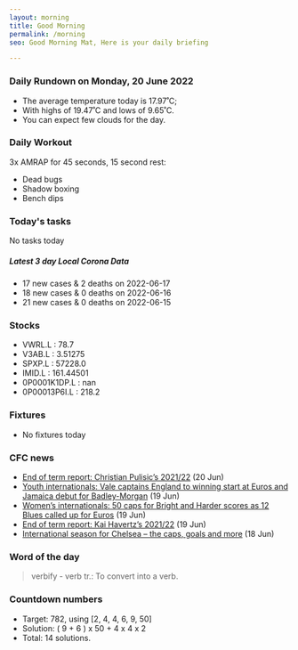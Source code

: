```yaml
---
layout: morning
title: Good Morning
permalink: /morning
seo: Good Morning Mat, Here is your daily briefing

---
```


<!-- weather_marker starts -->
### Daily Rundown on Monday, 20 June 2022

- The average temperature today is 17.97˚C;
- With highs of 19.47˚C and lows of 9.65˚C.
- You can expect few clouds for the day.

<!-- weather_marker ends -->

### Daily Workout
<!-- workout_marker starts -->
3x AMRAP for 45 seconds, 15 second rest:

- Dead bugs
- Shadow boxing
- Bench dips

<!-- workout_marker ends -->

### Today's tasks
<!-- task_marker starts -->
No tasks today
<!-- task_marker ends -->

<!-- c19_marker starts -->
##### Latest 3 day Local Corona Data

- 17 new cases & 2 deaths on 2022-06-17
- 18 new cases & 0 deaths on 2022-06-16
- 21 new cases & 0 deaths on 2022-06-15

<!-- c19_marker ends -->

### Stocks

<!-- stocks_marker starts -->

- VWRL.L : 78.7
- V3AB.L : 3.51275
- SPXP.L : 57228.0
- IMID.L : 161.44501
- 0P0001K1DP.L : nan
- 0P00013P6I.L : 218.2

<!-- stocks_marker ends -->

### Fixtures

<!-- sports_marker starts -->

- No fixtures today
<!-- sports_marker ends -->

### CFC news

<!-- cfc_marker starts -->
- [End of term report: Christian Pulisic’s 2021/22](https://www.chelseafc.com/en/news/2022/06/20/end-of-term-report--christian-pulisic-s-2021-22) (20 Jun)
- [Youth internationals: Vale captains England to winning start at Euros and Jamaica debut for Badley-Morgan](https://www.chelseafc.com/en/news/2022/06/19/youth-internationals--vale-captains-england-to-winning-start-at-) (19 Jun)
- [Women’s internationals: 50 caps for Bright and Harder scores as 12 Blues called up for Euros](https://www.chelseafc.com/en/news/2022/06/19/women-s-internationals--50-caps-for-bright-and-harder-goal-as-12) (19 Jun)
- [End of term report: Kai Havertz’s 2021/22](https://www.chelseafc.com/en/news/2022/06/19/end-of-term-report--kai-havertz-s-2021-22) (19 Jun)
- [International season for Chelsea – the caps, goals and more](https://www.chelseafc.com/en/news/2022/06/18/international-season-for-chelsea---the-caps--goals-and-more) (18 Jun)

<!-- cfc_marker ends -->

### Word of the day
<!-- word_marker starts -->

 > verbify - verb tr.: To convert into a verb.

<!-- word_marker ends -->

### Countdown numbers
<!-- game_marker starts -->

- Target: 782, using [2, 4, 4, 6, 9, 50]
- Solution: ( 9 + 6 ) x 50 + 4 x 4 x 2
- Total: 14 solutions.

<!-- game_marker ends -->